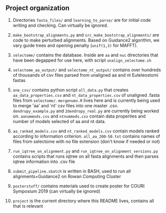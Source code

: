 ## Project organization

1. Directories `fasta_files/` and `learning_to_parse/` are for initial code writing and checking. Can virtually be ignored.

2. `make_bootstrap_alignments.py` and `src_make_bootstrap_alignments/` are code to make perturbed alignments. Based on Guidance2 algorithm, we vary guide trees and opening penalty (`unif(1,3)` for MAFFT).

3. `selectome/` contains the database. Inside are `aa` and `nuc` directories that have been degapped for use here, with script `unalign_selectome.sh`

4. `selectome_aa_output/` and `selectome_nt_output/` contains over hundreds of thousands of csv files parsed from unaligned aa and nt Euteleostomi fastas 

5. `one_csv/` contains python script `all_data.py` that creates `aa_data_properties.csv` and `nt_data_properties.csv` of unaligned .fasta files from `selectome/`. `mergenums.R` lives here and is currently being used to merge 'aa' and 'nt' csv files into one master .csv. `dendropy_example.py` and `2dendropy_real.py` are currently being worked on. `aanummods.csv` and `ntnummods.csv` contain data properties and number of models selected of aa and nt data.

6. `aa_ranked_models.csv` and `nt_ranked_models.csv` contain models ranked according to information criterion. `all_aa_200-50.txt` contains names of files from selectome with no file extension (don't know if needed or not)

7. `run_iqtree_on_alignment.py` and `run_iqtree_on_alignment_versions.py` contains scripts that runs iqtree on all fasta alignments and then parses iqtree information into .csv file

8. `submit_pipeline.sbatch` is written in BASH, used to run all alignments+Guidance2 on Rowan Computing Cluster  

9. `posterstuff/` contains materials used to create poster for COURI Symposium 2019 (can virtually be ignored)

10. `project` is the current directory where this README lives, contains all that is relevant

